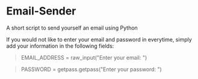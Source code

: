 # Email-Sender
A short script to send yourself an email using Python

If you would not like to enter your email and password in everytime, simply add your information in the following fields:

>EMAIL_ADDRESS = raw_input("Enter your email: ")

>PASSWORD = getpass.getpass("Enter your password: ")

